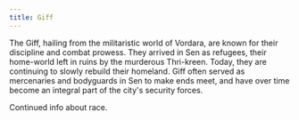 ```yaml
---
title: Giff
---
```

The Giff, hailing from the militaristic world of Vordara, are known for their discipline and combat prowess. They arrived in Sen as refugees, their home-world left in ruins by the murderous Thri-kreen. Today, they are continuing to slowly rebuild their homeland. Giff often served as mercenaries and bodyguards in Sen to make ends meet, and have over time become an integral part of the city's security forces. 

<!--more-->

<div class="todo">Continued info about race.</div>
